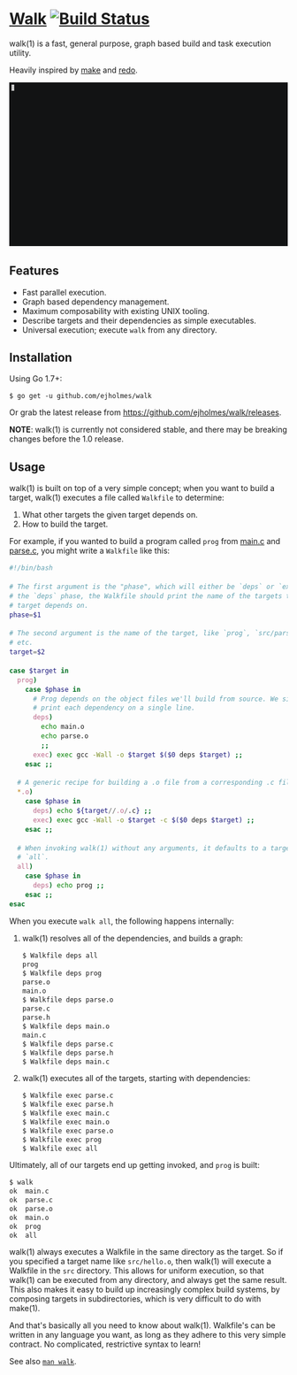# [Walk](http://ejholmes.io/walk/) [![Build Status](https://travis-ci.org/ejholmes/walk.svg?branch=master)](https://travis-ci.org/ejholmes/walk)

walk(1) is a fast, general purpose, graph based build and task execution utility.

Heavily inspired by [make](https://www.gnu.org/software/make/) and [redo](https://github.com/apenwarr/redo).

![](./docs/walk.gif)

## Features

* Fast parallel execution.
* Graph based dependency management.
* Maximum composability with existing UNIX tooling.
* Describe targets and their dependencies as simple executables.
* Universal execution; execute `walk` from any directory.

## Installation

Using Go 1.7+:

```console
$ go get -u github.com/ejholmes/walk
```

Or grab the latest release from https://github.com/ejholmes/walk/releases.

**NOTE**: walk(1) is currently not considered stable, and there may be breaking changes before the 1.0 release.

## Usage

walk(1) is built on top of a very simple concept; when you want to build a target, walk(1) executes a file called `Walkfile` to determine:

1. What other targets the given target depends on.
2. How to build the target.

For example, if you wanted to build a program called `prog` from [main.c](./test/113-readme/main.c) and [parse.c](./test/113-readme/parse.c), you might write a `Walkfile` like this:

```bash
#!/bin/bash

# The first argument is the "phase", which will either be `deps` or `exec`. In
# the `deps` phase, the Walkfile should print the name of the targets that this
# target depends on.
phase=$1

# The second argument is the name of the target, like `prog`, `src/parse.o`,
# etc.
target=$2

case $target in
  prog)
    case $phase in
      # Prog depends on the object files we'll build from source. We simply
      # print each dependency on a single line.
      deps)
        echo main.o
        echo parse.o
        ;;
      exec) exec gcc -Wall -o $target $($0 deps $target) ;;
    esac ;;

  # A generic recipe for building a .o file from a corresponding .c file.
  *.o)
    case $phase in
      deps) echo ${target//.o/.c} ;;
      exec) exec gcc -Wall -o $target -c $($0 deps $target) ;;
    esac ;;

  # When invoking walk(1) without any arguments, it defaults to a target called
  # `all`.
  all)
    case $phase in
      deps) echo prog ;;
    esac ;;
esac
```

When you execute `walk all`, the following happens internally:

1. walk(1) resolves all of the dependencies, and builds a graph:

    ```console
    $ Walkfile deps all
    prog
    $ Walkfile deps prog
    parse.o
    main.o
    $ Walkfile deps parse.o
    parse.c
    parse.h
    $ Walkfile deps main.o
    main.c
    $ Walkfile deps parse.c
    $ Walkfile deps parse.h
    $ Walkfile deps main.c
    ```

2. walk(1) executes all of the targets, starting with dependencies:

    ```console
    $ Walkfile exec parse.c
    $ Walkfile exec parse.h
    $ Walkfile exec main.c
    $ Walkfile exec main.o
    $ Walkfile exec parse.o
    $ Walkfile exec prog
    $ Walkfile exec all
    ```

Ultimately, all of our targets end up getting invoked, and `prog` is built:

```console
$ walk
ok	main.c
ok	parse.c
ok	parse.o
ok	main.o
ok	prog
ok	all
```

walk(1) always executes a Walkfile in the same directory as the target. So if you specified a target name like `src/hello.o`, then walk(1) will execute a Walkfile in the `src` directory. This allows for uniform execution, so that walk(1) can be executed from any directory, and always get the same result. This also makes it easy to build up increasingly complex build systems, by composing targets in subdirectories, which is very difficult to do with make(1).

And that's basically all you need to know about walk(1). Walkfile's can be written in any language you want, as long as they adhere to this very simple contract. No complicated, restrictive syntax to learn!

See also [`man walk`](http://ejholmes.io/walk/).
